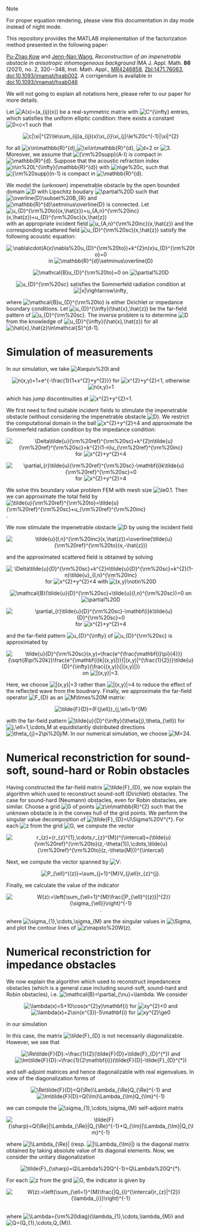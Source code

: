 > [!NOTE] 
> For proper equation rendering, please view this documentation in day mode instead of night mode.

This repository provides the MATLAB implementation of the factorization method presented in the following paper: 

[Pu-Zhao Kow](https://puzhaokow1993.github.io/homepage/) and [Jenn-Nan Wang](http://www.math.ntu.edu.tw/~jnwang/), *Reconstruction of an impenetrable obstacle in anisotropic inhomogeneous background* IMA J. Appl. Math. **86** (2021), no. 2, 320--348, Inst. Math. Appl., [MR4246858](https://mathscinet.ams.org/mathscinet-getitem?mr=4246858), [Zbl:1471.76063](https://zbmath.org/1471.76063), [doi:10.1093/imamat/hxab002](https://doi.org/10.1093/imamat/hxab002). A corrigendum is available in [doi:10.1093/imamat/hxab046](https://doi.org/10.1093/imamat/hxab046) 

We will not going to explain all notations here, please refer to our paper for more details. 

Let ![A(x)=(a_{ij}(x))](https://latex.codecogs.com/png.image?\dpi{110}A(x)=(a_{ij}(x))) be a real-symmetric matrix with ![C^{\infty}](https://latex.codecogs.com/png.image?\dpi{110}C^{\infty}) entries, which satisfies the uniform elliptic condition: there exists a constant ![0<c<1](https://latex.codecogs.com/png.image?\dpi{110}0<c<1) such that 
<div align="center">
  
![c|\xi|^{2}\le\sum_{ij}a_{ij}(x)\xi_{i}\xi_{j}\le%20c^{-1}|\xi|^{2}](https://latex.codecogs.com/png.image?\dpi{110}c|\xi|^{2}\le\sum_{ij}a_{ij}(x)\xi_{i}\xi_{j}\le%20c^{-1}|\xi|^{2})
</div>

for all ![x\in\mathbb{R}^{d}](https://latex.codecogs.com/png.image?\dpi{110}x\in\mathbb{R}^{d}),![\xi\in\mathbb{R}^{d}](https://latex.codecogs.com/png.image?\dpi{110}\xi\in\mathbb{R}^{d}), ![d=2](https://latex.codecogs.com/png.image?\dpi{110}d=2) or ![3](https://latex.codecogs.com/png.image?\dpi{110}3). Moreover, we assume that ![{\rm%20supp}(A-I)](https://latex.codecogs.com/png.image?\dpi{110}{\rm%20supp}(A-I)) is compact in ![\mathbb{R}^{d}](https://latex.codecogs.com/png.image?\dpi{110}\mathbb{R}^{d}). Suppose that the acoustic refraction index ![n\in%20L^{\infty}(\mathbb{R}^{d})](https://latex.codecogs.com/png.image?\dpi{110}n\in%20L^{\infty}(\mathbb{R}^{d})) with ![n\ge%20c](https://latex.codecogs.com/png.image?\dpi{110}n\ge%20c), such that ![{\rm%20supp}(n-1)](https://latex.codecogs.com/png.image?\dpi{110}{\rm%20supp}(n-1)) is compact in ![\mathbb{R}^{d}](https://latex.codecogs.com/png.image?\dpi{110}\mathbb{R}^{d}). 

We model the (unknown) impenetrable obstacle by the open bounded domain ![D](https://latex.codecogs.com/png.image?\dpi{110}D) with Lipschitz boudary ![\partial%20D](https://latex.codecogs.com/png.image?\dpi{110}\partial%20D) such that ![\overline{D}\subset%20B_{R}](https://latex.codecogs.com/png.image?\dpi{110}\overline{D}\subset%20B_{R}) and ![\mathbb{R}^{d}\setminus\overline{D}](https://latex.codecogs.com/png.image?\dpi{110}\mathbb{R}^{d}\setminus\overline{D}) is connected. Let ![u_{D}^{\rm%20to}(x,\hat{z})=u_{A,n}^{\rm%20inc}(x,\hat{z})+u_{D}^{\rm%20sc}(x,\hat{z})](https://latex.codecogs.com/png.image?\dpi{110}u_{D}^{\rm%20to}(x,\hat{z})=u_{A,n}^{\rm%20inc}(x,\hat{z})+u_{D}^{\rm%20sc}(x,\hat{z})) with an appropriate incident field ![u_{A,n}^{\rm%20inc}(x,\hat{z})](https://latex.codecogs.com/png.image?\dpi{110}u_{A,n}^{\rm%20inc}(x,\hat{z})) and the corresponding scattered field ![u_{D}^{\rm%20sc}(x,\hat{z})](https://latex.codecogs.com/png.image?\dpi{110}u_{D}^{\rm%20sc}(x,\hat{z})) satisfy the following acoustic equation: 
<div align="center">
  
![\nabla\cdot(A(x)\nabla%20u_{D}^{\rm%20to})+k^{2}n(x)u_{D}^{\rm%20to}=0](https://latex.codecogs.com/png.image?\dpi{110}\nabla\cdot(A(x)\nabla%20u_{D}^{\rm%20to})+k^{2}n(x)u_{D}^{\rm%20to}=0) in ![\mathbb{R}^{d}\setminus\overline{D}](https://latex.codecogs.com/png.image?\dpi{110}\mathbb{R}^{d}\setminus\overline{D})
</div>
<div align="center">
  
![\mathcal{B}u_{D}^{\rm%20to}=0](https://latex.codecogs.com/png.image?\dpi{110}\mathcal{B}u_{D}^{\rm%20to}=0) on ![\partial%20D](https://latex.codecogs.com/png.image?\dpi{110}\partial%20D)
</div>
<div align="center">
  
![u_{D}^{\rm%20sc}](https://latex.codecogs.com/png.image?\dpi{110}u_{D}^{\rm%20sc}) satisfies the Sommerfeld radiation condition at ![|x|\rightarrow\infty](https://latex.codecogs.com/png.image?\dpi{110}|x|\rightarrow\infty), 
</div>

where ![\mathcal{B}u_{D}^{\rm%20to}](https://latex.codecogs.com/png.image?\dpi{110}\mathcal{B}u_{D}^{\rm%20to}) is either Dirichlet or impedance boundary conditions. Let ![u_{D}^{\infty}(\hat{x},\hat{z})](https://latex.codecogs.com/png.image?\dpi{110}u_{D}^{\infty}(\hat{x},\hat{z})) be the far-field pattern of ![u_{D}^{\rm%20sc}](https://latex.codecogs.com/png.image?\dpi{110}u_{D}^{\rm%20sc}). The inverse problem is to determine ![D](https://latex.codecogs.com/png.image?\dpi{110}D) from the knowledge of ![u_{D}^{\infty}(\hat{x},\hat{z})](https://latex.codecogs.com/png.image?\dpi{110}u_{D}^{\infty}(\hat{x},\hat{z})) for all ![\hat{x},\hat{z}\in\mathcal{S}^{d-1}](https://latex.codecogs.com/png.image?\dpi{110}\hat{x},\hat{z}\in\mathcal{S}^{d-1}). 

# Simulation of measurements # 

In our simulation, we take ![A\equiv%20I](https://latex.codecogs.com/png.image?\dpi{110}A\equiv%20I) and 
<div align="center">
  
![n(x,y)=1+e^{-\frac{1}{1+x^{2}+y^{2}}}](https://latex.codecogs.com/png.image?\dpi{110}n(x,y)=1+e^{-\frac{1}{1+x^{2}+y^{2}}}) for ![x^{2}+y^{2}<1](https://latex.codecogs.com/png.image?\dpi{110}x^{2}+y^{2}<1), otherwise ![n(x,y)=1](https://latex.codecogs.com/png.image?\dpi{110}n(x,y)=1)
</div>

which has jump discontinuities at ![x^{2}+y^{2}=1](https://latex.codecogs.com/png.image?\dpi{110}x^{2}+y^{2}=1). 

We first need to find suitable incident fields to stimulate the impenetrable obstacle (without considering the impenetrable obstacle ![D](https://latex.codecogs.com/png.image?\dpi{110}D)). We restrict the computational domain in the ball ![x^{2}+y^{2}<4](https://latex.codecogs.com/png.image?\dpi{110}x^{2}+y^{2}<4) and approximate the Sommerfeld radiation condition by the impedance condition: 
<div align="center">
  
![\Delta\tilde{u}_{\rm%20ref}^{\rm%20sc}+k^{2}n\tilde{u}_{\rm%20ref}^{\rm%20sc}=k^{2}(1-n)u_{\rm%20ref}^{\rm%20inc}](https://latex.codecogs.com/png.image?\dpi{110}\Delta\tilde{u}_{\rm%20ref}^{\rm%20sc}+k^{2}n\tilde{u}_{\rm%20ref}^{\rm%20sc}=k^{2}(1-n)u_{\rm%20ref}^{\rm%20inc}) for ![x^{2}+y^{2}<4](https://latex.codecogs.com/png.image?\dpi{110}x^{2}+y^{2}<4)
</div>
<div align="center">
  
![\partial_{r}\tilde{u}_{\rm%20ref}^{\rm%20sc}-\mathbf{i}k\tilde{u}_{\rm%20ref}^{\rm%20sc}=0](https://latex.codecogs.com/png.image?\dpi{110}\partial_{r}\tilde{u}_{\rm%20ref}^{\rm%20sc}-\mathbf{i}k\tilde{u}_{\rm%20ref}^{\rm%20sc}=0) for ![x^{2}+y^{2}=4](https://latex.codecogs.com/png.image?\dpi{110}x^{2}+y^{2}=4)
</div>

We solve this boundary value problem FEM with mesh size ![\le0.1](https://latex.codecogs.com/png.image?\dpi{110}\le0.1). Then we can approximate the total field by ![\tilde{u}_{\rm%20ref}^{\rm%20to}=\tilde{u}_{\rm%20ref}^{\rm%20sc}+u_{\rm%20ref}^{\rm%20inc}](https://latex.codecogs.com/png.image?\dpi{110}\tilde{u}_{\rm%20ref}^{\rm%20to}=\tilde{u}_{\rm%20ref}^{\rm%20sc}+u_{\rm%20ref}^{\rm%20inc}). 

We now stimulate the impenetrable obstacle ![D](https://latex.codecogs.com/png.image?\dpi{110}D) by using the incident field 
<div align="center">
  
![\tilde{u}_{I,n}^{\rm%20inc}(x,\hat{z})=\overline{\tilde{u}_{\rm%20ref}^{\rm%20to}(x,-\hat{z})}](https://latex.codecogs.com/png.image?\dpi{110}\tilde{u}_{I,n}^{\rm%20inc}(x,\hat{z})=\overline{\tilde{u}_{\rm%20ref}^{\rm%20to}(x,-\hat{z})}) 
</div>

and the approximated scattered field is obtained by solving 
<div align="center">
  
![\Delta\tilde{u}_{D}^{\rm%20sc}+k^{2}n\tilde{u}_{D}^{\rm%20sc}=k^{2}(1-n)\tilde{u}_{I,n}^{\rm%20inc}](https://latex.codecogs.com/png.image?\dpi{110}\Delta\tilde{u}_{D}^{\rm%20sc}+k^{2}n\tilde{u}_{D}^{\rm%20sc}=k^{2}(1-n)\tilde{u}_{I,n}^{\rm%20inc}) for ![x^{2}+y^{2}<4](https://latex.codecogs.com/png.image?\dpi{110}x^{2}+y^{2}<4) with ![(x,y)\notin%20D](https://latex.codecogs.com/png.image?\dpi{110}(x,y)\notin%20D)
</div>
<div align="center">
  
![\mathcal{B}(\tilde{u}_{D}^{\rm%20sc}+\tilde{u}_{I,n}^{\rm%20sc})=0](https://latex.codecogs.com/png.image?\dpi{110}\mathcal{B}(u_{D}^{\rm%20sc}+\tilde{u}_{I,n}^{\rm%20sc})=0) on ![\partial%20D](https://latex.codecogs.com/png.image?\dpi{110}\partial%20D)
</div>
<div align="center">
  
![\partial_{r}\tilde{u}_{D}^{\rm%20sc}-\mathbf{i}k\tilde{u}_{D}^{\rm%20sc}=0](https://latex.codecogs.com/png.image?\dpi{110}\partial_{r}\tilde{u}_{D}^{\rm%20sc}-\mathbf{i}k\tilde{u}_{D}^{\rm%20sc}=0) for ![x^{2}+y^{2}=4](https://latex.codecogs.com/png.image?\dpi{110}x^{2}+y^{2}=4)
</div>

and the far-field pattern ![u_{D}^{\infty}](https://latex.codecogs.com/png.image?\dpi{110}u_{D}^{\infty}) of ![u_{D}^{\rm%20sc}](https://latex.codecogs.com/png.image?\dpi{110}u_{D}^{\rm%20sc}) is approximated by 
<div align="center">
  
![\tilde{u}_{D}^{\rm%20sc}(x,y)=\frac{e^{\frac{\mathbf{i}\pi}{4}}}{\sqrt{8\pi%20k}}\frac{e^{\mathbf{i}k|(x,y)|}}{|(x,y)|^{\frac{1}{2}}}\tilde{u}_{D}^{\infty}(\frac{(x,y)}{|(x,y)|})](https://latex.codecogs.com/png.image?\dpi{110}\tilde{u}_{D}^{\rm%20sc}(x,y)=\frac{e^{\frac{\mathbf{i}\pi}{4}}}{\sqrt{8\pi%20k}}\frac{e^{\mathbf{i}k|(x,y)|}}{|(x,y)|^{\frac{1}{2}}}\tilde{u}_{D}^{\infty}\left(\frac{(x,y)}{|(x,y)|}\right)) on ![|(x,y)|=3](https://latex.codecogs.com/png.image?\dpi{110}|(x,y)|=3). 
</div>

Here, we choose ![|(x,y)|=3](https://latex.codecogs.com/png.image?\dpi{110}|(x,y)|=3) rather than ![|(x,y)|=4](https://latex.codecogs.com/png.image?\dpi{110}|(x,y)|=4) to reduce the effect of the reflected wave from the boudnary. Finally, we approximate the far-field operator ![F_{D}](https://latex.codecogs.com/png.image?\dpi{110}F_{D}) as an ![M\times%20M](https://latex.codecogs.com/png.image?\dpi{110}M\times%20M) matrix: 
</div>
<div align="center">
  
![\tilde{F}_{D}=(F_{j\ell})_{j,\ell=1}^{M}](https://latex.codecogs.com/png.image?\dpi{110}\tilde{F}_{D}=(F_{j\ell})_{j,\ell=1}^{M}) 
</div>

with the far-field pattern ![\tilde{u}_{D}^{\infty}(\theta_{j},\theta_{\ell})](https://latex.codecogs.com/png.image?\dpi{110}\tilde{u}_{D}^{\infty}(\theta_{j},\theta_{\ell})) for ![j,\ell=1,\cdots,M](https://latex.codecogs.com/png.image?\dpi{110}j,\ell=1,\cdots,M) at equidistantly distributed directions ![\theta_{j}=2\pi%20j/M](https://latex.codecogs.com/png.image?\dpi{110}\theta_{j}=2\pi%20j/M). In our numerical simulation, we choose ![M=24](https://latex.codecogs.com/png.image?\dpi{110}M=24). 

# Numerical reconstriction for sound-soft, sound-hard or Robin obstacles # 

Having constructed the far-field matrix ![\tilde{F}_{D}](https://latex.codecogs.com/png.image?\dpi{110}\tilde{F}_{D}), we now explain the algorithm which used to reconstruct sound-soft (Dirichlet) obstacles. The case for sound-hard (Neumann) obstacles, even for Robin obstacles, are similar. Choose a grid ![G](https://latex.codecogs.com/png.image?\dpi{110}G) of points ![z\in\mathbb{R}^{2}](https://latex.codecogs.com/png.image?\dpi{110}z\in\mathbb{R}^{2}) such that the unknown obstacle is in the convex hull of the grid points. We perform the singular value decomposition of ![\tilde{F}_{D}=U\Sigma%20V^{*}](https://latex.codecogs.com/png.image?\dpi{110}\tilde{F}_{D}=U\Sigma%20V^{*}). For each ![z](https://latex.codecogs.com/png.image?\dpi{110}z) from the grid ![G](https://latex.codecogs.com/png.image?\dpi{110}G), we compute the vector 
<div align="center">
  
![r_{z}=(r_{z}^{1},\cdots,r_{z}^{M})^{\intercal}=(\tilde{u}_{\rm%20ref}^{\rm%20to}(z,-\theta_{1}),\cdots,\tilde{u}_{\rm%20ref}^{\rm%20to}(z,-\theta_{M}))^{\intercal}](https://latex.codecogs.com/png.image?\dpi{110}r_{z}=(r_{z}^{1},\cdots,r_{z}^{M})^{\intercal}=(\tilde{u}_{\rm%20ref}^{\rm%20to}(z,-\theta_{1}),\cdots,\tilde{u}_{\rm%20ref}^{\rm%20to}(z,-\theta_{M}))^{\intercal}) 
</div>

Next, we compute the vector spanned by ![V](https://latex.codecogs.com/png.image?\dpi{110}V): 
<div align="center">
  
![P_{\ell}^{(z)}=\sum_{j=1}^{M}V_{j\ell}r_{z}^{j}](https://latex.codecogs.com/png.image?\dpi{110}P_{\ell}^{(z)}=\sum_{j=1}^{M}V_{j\ell}r_{z}^{j}). 
</div>

Finally, we calculate the value of the indicator 
<div align="center">
  
![W(z):=\left(\sum_{\ell=1}^{M}\frac{|P_{\ell}^{(z)}|^{2}}{\sigma_{\ell}}\right)^{-1}](https://latex.codecogs.com/png.image?\dpi{110}W(z):=\left(\sum_{\ell=1}^{M}\frac{|P_{\ell}^{(z)}|^{2}}{\sigma_{\ell}}\right)^{-1}). 
</div>

where ![\sigma_{1},\cdots,\sigma_{M}](https://latex.codecogs.com/png.image?\dpi{110}\sigma_{1},\cdots,\sigma_{M}) are the singular values in ![\Sigma](https://latex.codecogs.com/png.image?\dpi{110}\Sigma), and plot the contour lines of ![z\mapsto%20W(z)](https://latex.codecogs.com/png.image?\dpi{110}z\mapsto%20W(z)). 

# Numerical reconstriction for impedance obstacles # 

We now explain the algorithm which used to reconstruct impedancece obstacles (which is a general case including sound-soft, sound-hard and Robin obstacles), i.e. ![\mathcal{B}=\partial_{\nu}+\lambda](https://latex.codecogs.com/png.image?\dpi{110}\mathcal{B}=\partial_{\nu}+\lambda). We consider
<div align="center">
  
![\lambda(x)=5+10\cos(x^{2}y)\mathbf{i}](https://latex.codecogs.com/png.image?\dpi{110}\lambda(x)=5+10\cos(x^{2}y)\mathbf{i}) for ![xy^{2}<0](https://latex.codecogs.com/png.image?\dpi{110}xy^{2}<0) and ![\lambda(x)=2\sin(x^{3})-5\mathbf{i}](https://latex.codecogs.com/png.image?\dpi{110}\lambda(x)=2\sin(x^{3})-5\mathbf{i}) for ![xy^{2}\ge0](https://latex.codecogs.com/png.image?\dpi{110}xy^{2}\ge0)
</div>

in our simulation 

In this case, the matrix ![\tilde{F}_{D}](https://latex.codecogs.com/png.image?\dpi{110}\tilde{F}_{D}) is not necessarily diagonalizable. However, we see that 
<div align="center">
  
![\Re\tilde{F}_{D}:=\frac{1}{2}(\tilde{F}_{D}+\tilde{F}_{D}^{*})](https://latex.codecogs.com/png.image?\dpi{110}\Re\tilde{F}_{D}:=\frac{1}{2}(\tilde{F}_{D}+\tilde{F}_{D}^{*})) and ![\Im\tilde{F}_{D}:=\frac{1}{2\mathbf{i}}(\tilde{F}_{D}-\tilde{F}_{D}^{*})](https://latex.codecogs.com/png.image?\dpi{110}\Im\tilde{F}_{D}:=\frac{1}{2\mathbf{i}}(\tilde{F}_{D}-\tilde{F}_{D}^{*}))
</div>

and self-adjoint matrices and hence diagonalizable with real eigenvalues. In view of the diagonalization forms of 
<div align="center">
  
![\Re\tilde{F}_{D}=Q_{\Re}\Lambda_{\Re}Q_{\Re}^{-1}](https://latex.codecogs.com/png.image?\dpi{110}\Re\tilde{F}_{D}=Q_{\Re}\Lambda_{\Re}Q_{\Re}^{-1}) and ![\Im\tilde{F}_{D}=Q_{\Im}\Lambda_{\Im}Q_{\Im}^{-1}](https://latex.codecogs.com/png.image?\dpi{110}\Im\tilde{F}_{D}=Q_{\Im}\Lambda_{\Im}Q_{\Im}^{-1})
</div>

we can compute the ![\sigma_{1},\cdots,\sigma_{M}](https://latex.codecogs.com/png.image?\dpi{110}\sigma_{1},\cdots,\sigma_{M}) self-adjoint matrix 
<div align="center">
  
![\tilde{F}_{\sharp}=Q_{\Re}|\Lambda_{\Re}|Q_{\Re}^{-1}+Q_{\Im}|\Lambda_{\Im}|Q_{\Im}^{-1}](https://latex.codecogs.com/png.image?\dpi{110}\tilde{F}_{\sharp}=Q_{\Re}|\Lambda_{\Re}|Q_{\Re}^{-1}+Q_{\Im}|\Lambda_{\Im}|Q_{\Im}^{-1}) 
</div>

where ![|\Lambda_{\Re}|](https://latex.codecogs.com/png.image?\dpi{110}|\Lambda_{\Re}|) (resp. ![|\Lambda_{\Im}|](https://latex.codecogs.com/png.image?\dpi{110}|\Lambda_{\Im}|)) is the diagonal matrix obtained by taking absolute value of its diagonal elements. Now, we consider the unitary diagonalization 
<div align="center">
  
![\tilde{F}_{\sharp}=Q\Lambda%20Q^{-1}=Q\Lambda%20Q^{*}](https://latex.codecogs.com/png.image?\dpi{110}\tilde{F}_{\sharp}=Q\Lambda%20Q^{-1}=Q\Lambda%20Q^{*}). 
</div>

For each ![z](https://latex.codecogs.com/png.image?\dpi{110}z) from the grid ![G](https://latex.codecogs.com/png.image?\dpi{110}G), the indicator is given by 
<div align="center">
  
![W(z):=\left(\sum_{\ell=1}^{M}\frac{|Q_{i}^{\intercal}r_{z}|^{2}}{\lambda_{i}}\right)^{-1}](https://latex.codecogs.com/png.image?\dpi{110}W(z):=\left(\sum_{\ell=1}^{M}\frac{|Q_{i}^{\intercal}r_{z}|^{2}}{\lambda_{i}}\right)^{-1}). 
</div>

where ![\Lambda={\rm%20diag}(\lambda_{1},\cdots,\lambda_{M})](https://latex.codecogs.com/png.image?\dpi{110}\Lambda={\rm%20diag}(\lambda_{1},\cdots,\lambda_{M})) and ![Q=(Q_{1},\cdots,Q_{M})](https://latex.codecogs.com/png.image?\dpi{110}Q=(Q,\cdots,Q_{M})). 





[comment]: <> (https://docs.github.com/en/get-started/writing-on-github/getting-started-with-writing-and-formatting-on-github/basic-writing-and-formatting-syntax)
